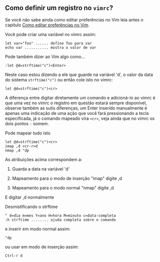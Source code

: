 Como definir um registro no `vimrc`?
------------------------------------

Se você não sabe ainda como editar preferências no Vim leia antes o
capítulo [Como editar preferências no Vim](../capitulo_12/como_editar_preferencias_no_vim.md).

Você pode criar uma variável no vimrc assim:
```
let var="foo" ...... define foo para var
echo var ........... mostra o valor de var
```
Pode também dizer ao Vim algo como...
```
:let @d=strftime("c")<Enter>
```
Neste caso estou dizendo a ele que guarde na variável 'd',
o valor da data do sistema `strftime("c")` ou então
cole isto no vimrc:
```
let @d=strftime("c")<cr>
```
A diferença entre digitar diretamente um comando e adicioná-lo ao
vimrc é que uma vez no vimrc o registro em
questão estará sempre disponível, observe também as sutis diferenças, um
Enter inserido manualmente é apenas uma indicação de uma
ação que você fará pressionando a tecla especificada, já o comando
mapeado vira `<cr>`, veja ainda que no vimrc os dois
pontos `:` somem.

Pode mapear tudo isto
```
let @d=strftime("c")<cr>
imap ,d <cr-r>d
nmap ,d "dp
```
As atribuições acima correspondem a:

1.  Guarda a data na variável 'd'

2.  Mapeamento para o modo de inserção "imap" digite ,d

3.  Mapeamento para o modo normal "nmap" digite ,d

E digitar ,d normalmente

Desmistificando o strftime
```
" d=dia m=mes Y=ano H=hora M=minuto c=data-completa
:h strftime ........ ajuda completa sobre o comando
```
e inserir em modo normal assim:
```
"dp
```
ou usar em modo de inserção assim:
```
Ctrl-r d
```
